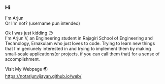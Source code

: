 ### Hi


I'm Arjun
<br>Or I'm not? (username pun intended)

Ok I was just kidding :no_mouth:
<br>I'm Arjun V, an Engineering student in Rajagiri School of Engineering and Technology, Ernakulam who just loves to code. Trying to learn new things that I'm geniunely interested in and trying to implement them by making small-scale applications(or projects, if you can call them that) for a sense of accomplishment.

Visit My Webpage :earth_asia:
<br>https://notarjunvijayan.github.io/web/
